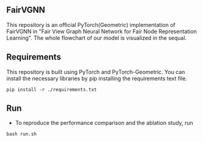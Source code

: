 ## FairVGNN
This repository is an official PyTorch(Geometric) implementation of FairVGNN in "Fair View Graph Neural Network for Fair Node Representation Learning". The whole flowchart of our model is visualized in the sequal.

## Requirements
This repository is built using PyTorch and PyTorch-Geometric. You can install the necessary libraries by pip installing the requirements text file.
```
pip install -r ./requirements.txt 
```

## Run
* To reproduce the performance comparison and the ablation study, run
```linux
bash run.sh
```
